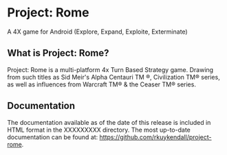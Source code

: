 Project: Rome
=============

A 4X game for Android (Explore, Expand, Exploite, Exterminate)



What is Project: Rome?
---------------------

Project: Rome is a multi-platform 4x Turn Based Strategy game.
Drawing from such titles as Sid Meir's Alpha Centauri TM ®, Civilization TM® series, as
well as influences from Warcraft TM® & the Ceaser TM® series.

 Documentation
 -------------

The documentation available as of the date of this release is
included in HTML format in the XXXXXXXXX directory. The most
up-to-date documentation can be found at:
https://github.com/rkuykendall/project-rome.
